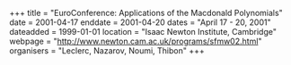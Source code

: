 +++
title = "EuroConference: Applications of the Macdonald Polynomials"
date = 2001-04-17
enddate = 2001-04-20
dates = "April 17 - 20, 2001"
dateadded = 1999-01-01
location = "Isaac Newton Institute, Cambridge"
webpage = "http://www.newton.cam.ac.uk/programs/sfmw02.html"
organisers = "Leclerc, Nazarov, Noumi, Thibon"
+++
